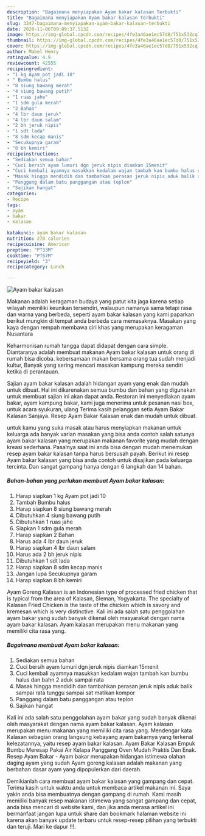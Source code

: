 ```yaml
---
description: "Bagaimana menyiapakan Ayam bakar kalasan Terbukti"
title: "Bagaimana menyiapakan Ayam bakar kalasan Terbukti"
slug: 3247-bagaimana-menyiapakan-ayam-bakar-kalasan-terbukti
date: 2020-11-06T09:09:37.513Z
image: https://img-global.cpcdn.com/recipes/4fe3a46ae1ec57d8/751x532cq70/ayam-bakar-kalasan-foto-resep-utama.jpg
thumbnail: https://img-global.cpcdn.com/recipes/4fe3a46ae1ec57d8/751x532cq70/ayam-bakar-kalasan-foto-resep-utama.jpg
cover: https://img-global.cpcdn.com/recipes/4fe3a46ae1ec57d8/751x532cq70/ayam-bakar-kalasan-foto-resep-utama.jpg
author: Mabel Henry
ratingvalue: 4.9
reviewcount: 42555
recipeingredient:
- "1 kg Ayam pot jadi 10"
- " Bumbu halus"
- "8 siung bawang merah"
- "4 siung bawang putih"
- "1 ruas jahe"
- "1 sdm gula merah"
- "2 Bahan"
- "4 lbr daun jeruk"
- "4 lbr daun salam"
- "2 bh jeruk nipis"
- "1 sdt lada"
- "8 sdm kecap manis"
- "Secukupnya garam"
- "8 bh kemiri"
recipeinstructions:
- "Sediakan semua bahan"
- "Cuci bersih ayam lumuri dgn jeruk nipis diamkan 15menit"
- "Cuci kembali ayamnya masukkan kedalam wajan tambah kan bumbu halus dan bahn 2 aduk sampai rata"
- "Masak hingga mendidih dan tambahkan perasan jeruk nipis aduk balik sampai rata tunggu sampai sat matikan kompor"
- "Panggang dalam batu panggangan atau teplon"
- "Sajikan hangat"
categories:
- Recipe
tags:
- ayam
- bakar
- kalasan

katakunci: ayam bakar kalasan 
nutrition: 270 calories
recipecuisine: American
preptime: "PT33M"
cooktime: "PT57M"
recipeyield: "3"
recipecategory: Lunch

---
```



![Ayam bakar kalasan](https://img-global.cpcdn.com/recipes/4fe3a46ae1ec57d8/751x532cq70/ayam-bakar-kalasan-foto-resep-utama.jpg)

Makanan adalah keragaman budaya yang patut kita jaga karena setiap wilayah memiliki keunikan tersendiri, walaupun namanya sama tetapi rasa dan warna yang berbeda, seperti ayam bakar kalasan yang kami paparkan berikut mungkin di tempat anda berbeda cara memasaknya. Masakan yang kaya dengan rempah membawa ciri khas yang merupakan keragaman Nusantara

Keharmonisan rumah tangga dapat didapat dengan cara simple. Diantaranya adalah membuat makanan Ayam bakar kalasan untuk orang di rumah bisa dicoba. kebersamaan makan bersama orang tua sudah menjadi kultur, Banyak yang sering mencari masakan kampung mereka sendiri ketika di perantauan.

Sajian ayam bakar kalasan adalah hidangan ayam yang enak dan mudah untuk dibuat. Hal ini dikarenakan semua bumbu dan bahan yang digunakan untuk membuat sajian ini akan dapat anda. Restoran ini menyediakan ayam bakar, ayam kampung bakar, kami juga menerima untuk pesanan nasi box, untuk acara syukuran, ulang Terima kasih pelanggan setia Ayam Bakar Kalasan Sanjaya. Resep Ayam Bakar Kalasan enak dan mudah untuk dibuat.

untuk kamu yang suka masak atau harus menyiapkan makanan untuk keluarga ada banyak varian masakan yang bisa anda contoh salah satunya ayam bakar kalasan yang merupakan makanan favorite yang mudah dengan kreasi sederhana. Pasalnya saat ini anda bisa dengan mudah menemukan resep ayam bakar kalasan tanpa harus bersusah payah.
Berikut ini resep Ayam bakar kalasan yang bisa anda contoh untuk disajikan pada keluarga tercinta. Dan sangat gampang hanya dengan 6 langkah dan 14 bahan.


<!--inarticleads1-->

##### Bahan-bahan yang perlukan membuat Ayam bakar kalasan:

1. Harap siapkan 1 kg Ayam pot jadi 10
1. Tambah  Bumbu halus
1. Harap siapkan 8 siung bawang merah
1. Dibutuhkan 4 siung bawang putih
1. Dibutuhkan 1 ruas jahe
1. Siapkan 1 sdm gula merah
1. Harap siapkan 2 Bahan
1. Harus ada 4 lbr daun jeruk
1. Harap siapkan 4 lbr daun salam
1. Harus ada 2 bh jeruk nipis
1. Dibutuhkan 1 sdt lada
1. Harap siapkan 8 sdm kecap manis
1. Jangan lupa Secukupnya garam
1. Harap siapkan 8 bh kemiri


Ayam Goreng Kalasan is an Indonesian type of processed fried chicken that is typical from the area of Kalasan, Sleman, Yogyakarta. The specialty of Kalasan Fried Chicken is the taste of the chicken which is savory and kremesan which is very distinctive. Kali ini ada salah satu penggolahan ayam bakar yang sudah banyak dikenal oleh masyarakat dengan nama ayam bakar kalasan. Ayam kalasan merupakan menu makanan yang memiliki cita rasa yang. 

<!--inarticleads2-->

##### Bagaimana membuat  Ayam bakar kalasan:

1. Sediakan semua bahan
1. Cuci bersih ayam lumuri dgn jeruk nipis diamkan 15menit
1. Cuci kembali ayamnya masukkan kedalam wajan tambah kan bumbu halus dan bahn 2 aduk sampai rata
1. Masak hingga mendidih dan tambahkan perasan jeruk nipis aduk balik sampai rata tunggu sampai sat matikan kompor
1. Panggang dalam batu panggangan atau teplon
1. Sajikan hangat


Kali ini ada salah satu penggolahan ayam bakar yang sudah banyak dikenal oleh masyarakat dengan nama ayam bakar kalasan. Ayam kalasan merupakan menu makanan yang memiliki cita rasa yang. Mendengar kata Kalasan sebagian orang langsung kebayang ayam bakarnya yang terkenal kelezatannya, yaitu resep ayam bakar kalasan. Ayam Bakar Kalasan Empuk Bumbu Meresap Pakai Air Kelapa Panggang Oven Mudah Praktis Dan Enak. Resep Ayam Bakar - Ayam bakar merupakan hidangan istimewa olahan daging ayam yang sudah Ayam goreng kalasan adalah makanan yang berbahan dasar ayam yang dipopulerkan dari daerah. 

Demikianlah cara membuat ayam bakar kalasan yang gampang dan cepat. Terima kasih untuk waktu anda untuk membaca artikel makanan ini. Saya yakin anda bisa membuatnya dengan gampang di rumah. Kami masih memiliki banyak resep makanan istimewa yang sangat gampang dan cepat, anda bisa mencari di website kami, dan jika anda merasa artikel ini bermanfaat jangan lupa untuk share dan bookmark halaman website ini karena akan banyak update terbaru untuk resep-resep pilihan yang terbukti dan teruji. Mari ke dapur !!!. 
